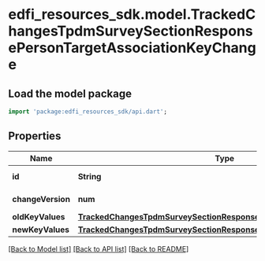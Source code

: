 # edfi_resources_sdk.model.TrackedChangesTpdmSurveySectionResponsePersonTargetAssociationKeyChange

## Load the model package
```dart
import 'package:edfi_resources_sdk/api.dart';
```

## Properties
Name | Type | Description | Notes
------------ | ------------- | ------------- | -------------
**id** | **String** | Resource identifier | [optional] 
**changeVersion** | **num** | Change version | [optional] 
**oldKeyValues** | [**TrackedChangesTpdmSurveySectionResponsePersonTargetAssociationKey**](TrackedChangesTpdmSurveySectionResponsePersonTargetAssociationKey.md) |  | [optional] 
**newKeyValues** | [**TrackedChangesTpdmSurveySectionResponsePersonTargetAssociationKey**](TrackedChangesTpdmSurveySectionResponsePersonTargetAssociationKey.md) |  | [optional] 

[[Back to Model list]](../README.md#documentation-for-models) [[Back to API list]](../README.md#documentation-for-api-endpoints) [[Back to README]](../README.md)


